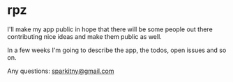 # rpz

I'll make my app public in hope that there will be some people out there contributing nice ideas and make them public as well.

In a few weeks I'm going to describe the app, the todos, open issues and so on.

Any questions: sparkitny@gmail.com
